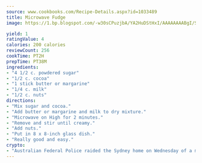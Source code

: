```yaml
---
source: www.cookbooks.com/Recipe-Details.aspx?id=1033489
title: Microwave Fudge
image: https://1.bp.blogspot.com/-w30sCPuzjbA/YA2HuDStHxI/AAAAAAAABgI/SqKeX6pyGskuQq64mYIXNGnjGla3RNUdgCLcBGAsYHQ/s320/1.png

yield: 1
ratingValue: 4
calories: 200 calories
reviewCount: 256
cookTime: PT2H
prepTime: PT38M
ingredients:
- "4 1/2 c. powdered sugar"
- "1/2 c. cocoa"
- "1 stick butter or margarine"
- "1/4 c. milk"
- "1/2 c. nuts"
directions:
- "Mix sugar and cocoa."
- "Add butter or margarine and milk to dry mixture."
- "Microwave on High for 2 minutes."
- "Remove and stir until creamy."
- "Add nuts."
- "Put in 8 x 8-inch glass dish."
- "Really good and easy."
crypto:
- "Australian Federal Police raided the Sydney home on Wednesday of a man named by Wired magazine as the probable creator of cryptocurrency bitcoin, a Reuters witness said."
---
```

